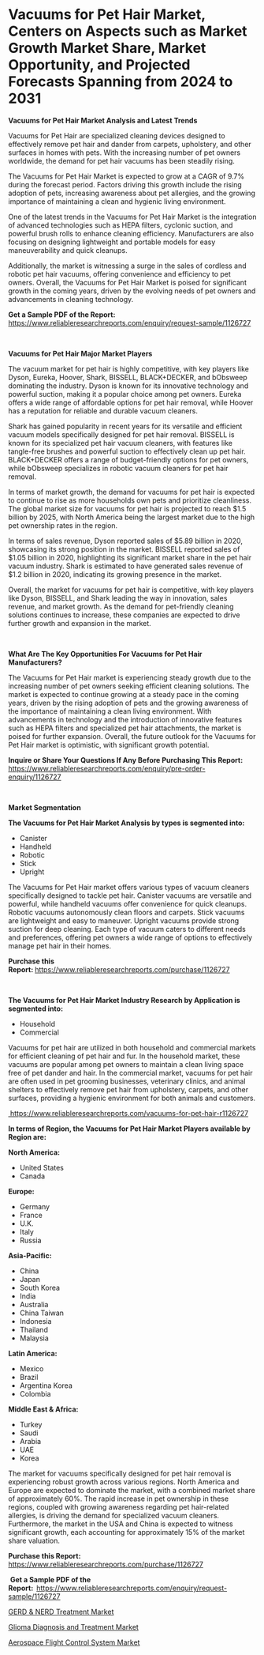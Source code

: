 <p><h1>Vacuums for Pet Hair Market, Centers on Aspects such as Market Growth Market Share, Market Opportunity, and Projected Forecasts Spanning from 2024 to 2031</h1></p><p><strong>Vacuums for Pet Hair Market Analysis and Latest Trends</strong></p>
<p><p>Vacuums for Pet Hair are specialized cleaning devices designed to effectively remove pet hair and dander from carpets, upholstery, and other surfaces in homes with pets. With the increasing number of pet owners worldwide, the demand for pet hair vacuums has been steadily rising.</p><p>The Vacuums for Pet Hair Market is expected to grow at a CAGR of 9.7% during the forecast period. Factors driving this growth include the rising adoption of pets, increasing awareness about pet allergies, and the growing importance of maintaining a clean and hygienic living environment.</p><p>One of the latest trends in the Vacuums for Pet Hair Market is the integration of advanced technologies such as HEPA filters, cyclonic suction, and powerful brush rolls to enhance cleaning efficiency. Manufacturers are also focusing on designing lightweight and portable models for easy maneuverability and quick cleanups.</p><p>Additionally, the market is witnessing a surge in the sales of cordless and robotic pet hair vacuums, offering convenience and efficiency to pet owners. Overall, the Vacuums for Pet Hair Market is poised for significant growth in the coming years, driven by the evolving needs of pet owners and advancements in cleaning technology.</p></p>
<p><strong>Get a Sample PDF of the Report:&nbsp;</strong> <a href="https://www.reliableresearchreports.com/enquiry/request-sample/1126727">https://www.reliableresearchreports.com/enquiry/request-sample/1126727</a></p>
<p>&nbsp;</p>
<p><strong>Vacuums for Pet Hair Major Market Players</strong></p>
<p><p>The vacuum market for pet hair is highly competitive, with key players like Dyson, Eureka, Hoover, Shark, BISSELL, BLACK+DECKER, and bObsweep dominating the industry. Dyson is known for its innovative technology and powerful suction, making it a popular choice among pet owners. Eureka offers a wide range of affordable options for pet hair removal, while Hoover has a reputation for reliable and durable vacuum cleaners.</p><p>Shark has gained popularity in recent years for its versatile and efficient vacuum models specifically designed for pet hair removal. BISSELL is known for its specialized pet hair vacuum cleaners, with features like tangle-free brushes and powerful suction to effectively clean up pet hair. BLACK+DECKER offers a range of budget-friendly options for pet owners, while bObsweep specializes in robotic vacuum cleaners for pet hair removal.</p><p>In terms of market growth, the demand for vacuums for pet hair is expected to continue to rise as more households own pets and prioritize cleanliness. The global market size for vacuums for pet hair is projected to reach $1.5 billion by 2025, with North America being the largest market due to the high pet ownership rates in the region.</p><p>In terms of sales revenue, Dyson reported sales of $5.89 billion in 2020, showcasing its strong position in the market. BISSELL reported sales of $1.05 billion in 2020, highlighting its significant market share in the pet hair vacuum industry. Shark is estimated to have generated sales revenue of $1.2 billion in 2020, indicating its growing presence in the market.</p><p>Overall, the market for vacuums for pet hair is competitive, with key players like Dyson, BISSELL, and Shark leading the way in innovation, sales revenue, and market growth. As the demand for pet-friendly cleaning solutions continues to increase, these companies are expected to drive further growth and expansion in the market.</p></p>
<p>&nbsp;</p>
<p><strong>What Are The Key Opportunities For Vacuums for Pet Hair Manufacturers?</strong></p>
<p><p>The Vacuums for Pet Hair market is experiencing steady growth due to the increasing number of pet owners seeking efficient cleaning solutions. The market is expected to continue growing at a steady pace in the coming years, driven by the rising adoption of pets and the growing awareness of the importance of maintaining a clean living environment. With advancements in technology and the introduction of innovative features such as HEPA filters and specialized pet hair attachments, the market is poised for further expansion. Overall, the future outlook for the Vacuums for Pet Hair market is optimistic, with significant growth potential.</p></p>
<p><strong>Inquire or Share Your Questions If Any Before Purchasing This Report:</strong> <a href="https://www.reliableresearchreports.com/enquiry/pre-order-enquiry/1126727">https://www.reliableresearchreports.com/enquiry/pre-order-enquiry/1126727</a></p>
<p>&nbsp;</p>
<p><strong>Market Segmentation</strong></p>
<p><strong>The Vacuums for Pet Hair Market Analysis by types is segmented into:</strong></p>
<p><ul><li>Canister</li><li>Handheld</li><li>Robotic</li><li>Stick</li><li>Upright</li></ul></p>
<p><p>The Vacuums for Pet Hair market offers various types of vacuum cleaners specifically designed to tackle pet hair. Canister vacuums are versatile and powerful, while handheld vacuums offer convenience for quick cleanups. Robotic vacuums autonomously clean floors and carpets. Stick vacuums are lightweight and easy to maneuver. Upright vacuums provide strong suction for deep cleaning. Each type of vacuum caters to different needs and preferences, offering pet owners a wide range of options to effectively manage pet hair in their homes.</p></p>
<p><strong>Purchase this Report:&nbsp;</strong><a href="https://www.reliableresearchreports.com/purchase/1126727">https://www.reliableresearchreports.com/purchase/1126727</a></p>
<p>&nbsp;</p>
<p><strong>The Vacuums for Pet Hair Market Industry Research by Application is segmented into:</strong></p>
<p><ul><li>Household</li><li>Commercial</li></ul></p>
<p><p>Vacuums for pet hair are utilized in both household and commercial markets for efficient cleaning of pet hair and fur. In the household market, these vacuums are popular among pet owners to maintain a clean living space free of pet dander and hair. In the commercial market, vacuums for pet hair are often used in pet grooming businesses, veterinary clinics, and animal shelters to effectively remove pet hair from upholstery, carpets, and other surfaces, providing a hygienic environment for both animals and customers.</p></p>
<p><a href="https://www.reliableresearchreports.com/vacuums-for-pet-hair-r1126727">&nbsp;https://www.reliableresearchreports.com/vacuums-for-pet-hair-r1126727</a></p>
<p><strong>In terms of Region, the Vacuums for Pet Hair Market Players available by Region are:</strong></p>
<p>
    <p> <strong> North America: </strong>
        <ul>
            <li>United States</li>
            <li>Canada</li>
        </ul>
        </p> 
    <p> <strong> Europe: </strong>
        <ul>
            <li>Germany</li>
            <li>France</li>
            <li>U.K.</li>
            <li>Italy</li>
            <li>Russia</li>
        </ul>
        </p> 
    <p> <strong> Asia-Pacific: </strong>
        <ul>
            <li>China</li>
            <li>Japan</li>
            <li>South Korea</li>
            <li>India</li>
            <li>Australia</li>
            <li>China Taiwan</li>
            <li>Indonesia</li>
            <li>Thailand</li>
            <li>Malaysia</li>
        </ul>
        </p> 
    <p> <strong> Latin America: </strong>
        <ul>
            <li>Mexico</li>
            <li>Brazil</li>
            <li>Argentina Korea</li>
            <li>Colombia</li>
        </ul>
        </p> 
    <p> <strong> Middle East & Africa: </strong>
        <ul>
            <li>Turkey</li>
            <li>Saudi</li>
            <li>Arabia</li>
            <li>UAE</li>
            <li>Korea</li>
        </ul>
    </p>
    </p>
<p><p>The market for vacuums specifically designed for pet hair removal is experiencing robust growth across various regions. North America and Europe are expected to dominate the market, with a combined market share of approximately 60%. The rapid increase in pet ownership in these regions, coupled with growing awareness regarding pet hair-related allergies, is driving the demand for specialized vacuum cleaners. Furthermore, the market in the USA and China is expected to witness significant growth, each accounting for approximately 15% of the market share valuation.</p></p>
<p><strong>Purchase this Report: </strong><a href="https://www.reliableresearchreports.com/purchase/1126727">https://www.reliableresearchreports.com/purchase/1126727</a></p>
<p>&nbsp;<strong>Get a Sample PDF of the Report:&nbsp;&nbsp;</strong><a href="https://www.reliableresearchreports.com/enquiry/request-sample/1126727">https://www.reliableresearchreports.com/enquiry/request-sample/1126727</a></p>
<p><strong></strong></p>
<p><p><a href="https://www.linkedin.com/pulse/gerd-amp-nerd-treatment-market-insights-cagr-trends-growth-2g2oe?trackingId=pRNy4AZWb8hFX5Qi%2F04bYA%3D%3D">GERD & NERD Treatment Market</a></p><p><a href="https://www.linkedin.com/pulse/glioma-diagnosis-treatment-market-insight-trends-growth-npdee?trackingId=Uuxk%2BUfaCDNPdbrKbyq%2BVQ%3D%3D">Glioma Diagnosis and Treatment Market</a></p><p><a href="https://www.linkedin.com/pulse/aerospace-flight-control-system-market-insights-cagr-ppmze?trackingId=UvTlW0hmptIEmGwKQSYTYA%3D%3D">Aerospace Flight Control System Market</a></p></p>